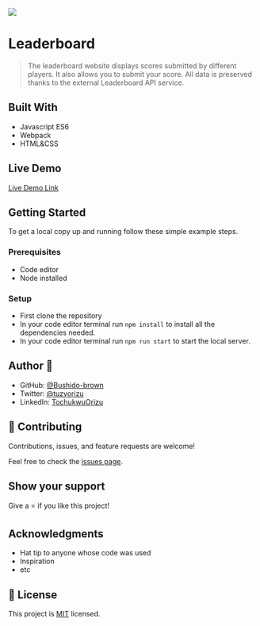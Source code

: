 ![](https://img.shields.io/badge/Microverse-blueviolet)

# Leaderboard

> The leaderboard website displays scores submitted by different players. It also allows you to submit your score. All data is preserved thanks to the external Leaderboard API service.

## Built With

- Javascript ES6
- Webpack
- HTML&CSS

## Live Demo

[Live Demo Link](https://livedemo.com)

## Getting Started

To get a local copy up and running follow these simple example steps.

### Prerequisites

- Code editor
- Node installed

### Setup

- First clone the repository
- In your code editor terminal run `npm install` to install all the dependencies needed.
- In your code editor terminal run `npm run start` to start the local server.

## Author 👤

- GitHub: [@Bushido-brown](https://github.com/Bushido-brown)
- Twitter: [@tuzyorizu](https://twitter.com/tuzyorizu)
- LinkedIn: [TochukwuOrizu](https://linkedin.com/in/Tochukwuorizu)

## 🤝 Contributing

Contributions, issues, and feature requests are welcome!

Feel free to check the [issues page](../../issues/).

## Show your support

Give a ⭐️ if you like this project!

## Acknowledgments

- Hat tip to anyone whose code was used
- Inspiration
- etc

## 📝 License

This project is [MIT](./MIT.md) licensed.
